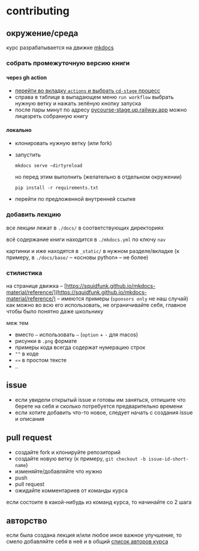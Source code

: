 # contributing

## окружение/среда

курс разрабатывается на движке [mkdocs](https://github.com/squidfunk/mkdocs-material)

### собрать промежуточную версию книги

#### через gh action

- [перейти во вкладку `actions` и выбрать `cd-stage` процесс](https://github.com/open-data-science/pycourse/actions/workflows/cd-stage.yml)
- справа в таблице в выпадающем меню `run workflow` выбрать нужную ветку и нажать зелёную кнопку запуска
- после пары минут по адресу [pycourse-stage.up.railway.app](https://pycourse-stage.up.railway.app/) можно лицезреть собранную книгу

#### локально

- клонировать нужную ветку (или fork)
- запустить

    ```
    mkdocs serve –dirtyreload
    ```

    но перед этим выполнить (желательно в отдельном окружении)

    ```
    pip install -r requirements.txt
    ```

- перейти по предложенной внутренней ссылке

### добавить лекцию

все лекции лежат в `./docs/` в соответствующих директориях

всё содержание книги находится в `./mkdocs.yml` по ключу `nav`

картинки и иже находятся в `_static/` в нужном разделе/вкладке (к примеру, в `./docs/base/` – «основы python» – не более)

### стилистика

на странице движка – [https://squidfunk.github.io/mkdocs-material/reference/](https://squidfunk.github.io/mkdocs-material/reference/) – имеются примеры (`sponsors only` не наш случай) как можно во всю его использовать, не ограничивайте себя, главное чтобы было понятно даже школьнику

меж тем

- вместо `–` использовать `–` (`option` + `-` для macos)
- рисунки в `.png` формате
- примеры кода всегда содержат нумерацию строк
- `""` в коде
- `«»` в простом тексте
- ..

## issue

- если увидели открытый issue и готовы им заняться, отпишите что берете на себя и сколько потребуется предварительно времени
- если хотите добавить что-то новое, следует начать с создания issue и описания

## pull request

- создайте fork и клонируйте репозиторий
- создайте новую ветку (к примеру, `git checkout -b issue-id-short-name`)
- изменяйте/добавляйте что нужно
- push
- pull request
- ожидайте комментариев от команды курса

если состоите в какой-нибудь из команд курса, то начинайте со 2 шага

## авторство

если была создана лекция и/или любое иное важное улучшение, то смело добавляйте себя в неё и в общий [список авторов курса](./docs/authors.md)
